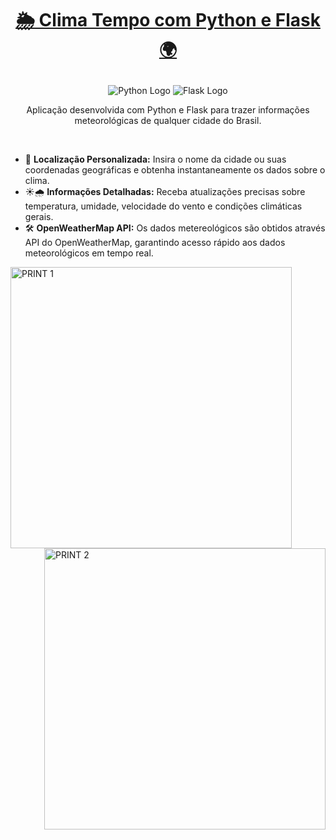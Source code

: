 <h1 align="center">
 
 [🌦️ Clima Tempo com Python e Flask 🌍](https://clima-tempo-python-flask.onrender.com)
 
 </h1>

<div align="center">
    <img src="https://img.shields.io/badge/Python-3776AB?style=for-the-badge&logo=python&logoColor=white" alt="Python Logo">
    <img src="https://img.shields.io/badge/Flask-000000?style=for-the-badge&logo=flask&logoColor=white" alt="Flask Logo">
</div>

<p align="center">Aplicação desenvolvida com Python e Flask para trazer informações meteorológicas de qualquer cidade do Brasil.</p>

&nbsp;

 * 📍 **Localização Personalizada:** Insira o nome da cidade ou suas coordenadas geográficas e obtenha instantaneamente os dados sobre o clima.
 * ☀️🌧️ **Informações Detalhadas:** Receba atualizações precisas sobre temperatura, umidade, velocidade do vento e condições climáticas gerais.
 * 🛠️ **OpenWeatherMap API:** Os dados metereológicos são obtidos através API do OpenWeatherMap, garantindo acesso rápido aos dados meteorológicos em tempo real.

<img alt="PRINT 1" src="https://github.com/menezesalexandre-development/clima_tempo_python_flask/assets/105326153/f2faeba1-f95e-4309-86e0-f696df4694fa" align="left" width="450">
<img alt="PRINT 2" src="https://github.com/menezesalexandre-development/clima_tempo_python_flask/assets/105326153/326b599c-b7b4-4cc3-ad5a-aff63486dd4b" align="right" width="450">
